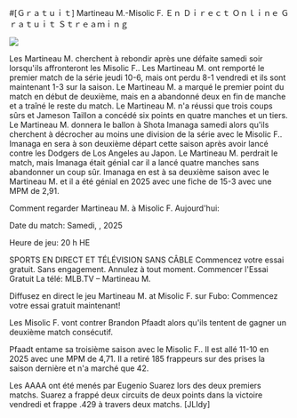#[Ｇｒａｔｕｉｔ] Martineau M.-Misolic F. Ｅｎ Ｄｉｒｅｃｔ Ｏｎｌｉｎｅ Ｇｒａｔｕｉｔ Ｓｔｒｅａｍｉｎｇ  
  
  
[![](https://i.imgur.com/qSNzIqt.png)](https://movie.rssnews.media/sQQjUdlI.php)  
  
Les Martineau M. cherchent à rebondir après une défaite samedi soir lorsqu'ils affronteront les Misolic F.. Les Martineau M. ont remporté le premier match de la série jeudi 10-6, mais ont perdu 8-1 vendredi et ils sont maintenant 1-3 sur la saison. Le Martineau M. a marqué le premier point du match en début de deuxième, mais en a abandonné deux en fin de manche et a traîné le reste du match. Le Martineau M. n'a réussi que trois coups sûrs et Jameson Taillon a concédé six points en quatre manches et un tiers. Le Martineau M. donnera le ballon à Shota Imanaga samedi alors qu'ils cherchent à décrocher au moins une division de la série avec le Misolic F.. Imanaga en sera à son deuxième départ cette saison après avoir lancé contre les Dodgers de Los Angeles au Japon. Le Martineau M. perdrait le match, mais Imanaga était génial car il a lancé quatre manches sans abandonner un coup sûr. Imanaga en est à sa deuxième saison avec le Martineau M. et il a été génial en 2025 avec une fiche de 15-3 avec une MPM de 2,91.

Comment regarder Martineau M. à Misolic F. Aujourd'hui:

Date du match: Samedi, , 2025

Heure de jeu: 20 h HE

SPORTS EN DIRECT ET TÉLÉVISION SANS CÂBLE
Commencez votre essai gratuit. Sans engagement. Annulez à tout moment.
Commencer l'Essai Gratuit
La télé: MLB.TV – Martineau M.

Diffusez en direct le jeu Martineau M. at Misolic F. sur Fubo: Commencez votre essai gratuit maintenant!

Les Misolic F. vont contrer Brandon Pfaadt alors qu'ils tentent de gagner un deuxième match consécutif.

Pfaadt entame sa troisième saison avec le Misolic F.. Il est allé 11-10 en 2025 avec une MPM de 4,71. Il a retiré 185 frappeurs sur des prises la saison dernière et n'a marché que 42.

Les AAAA ont été menés par Eugenio Suarez lors des deux premiers matchs. Suarez a frappé deux circuits de deux points dans la victoire vendredi et frappe .429 à travers deux matchs. [JLIdy]